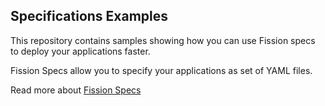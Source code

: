 ## Specifications Examples

This repository contains samples showing how you can use Fission specs to deploy your applications faster.

Fission Specs allow you to specify your applications as set of YAML files.

Read more about [Fission Specs](https://fission.io/docs/usage/spec/)
